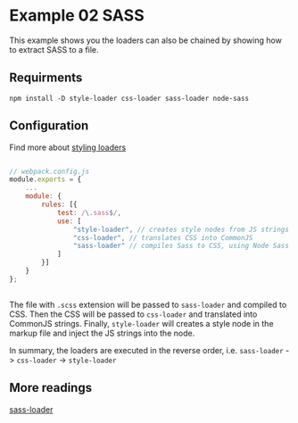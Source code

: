 # Example 02 SASS
This example shows you the loaders can also be chained by showing how to extract SASS to a file.

## Requirments

    npm install -D style-loader css-loader sass-loader node-sass
    
## Configuration
Find more about [styling loaders](https://webpack.js.org/loaders/#styling)

```javascript

// webpack.config.js
module.exports = {
    ...
    module: {
        rules: [{
            test: /\.sass$/,
            use: [
                "style-loader", // creates style nodes from JS strings
                "css-loader", // translates CSS into CommonJS
                "sass-loader" // compiles Sass to CSS, using Node Sass by default
            ]
        }]
    }
};
    
```

The file with `.scss` extension will be passed to `sass-loader` and compiled to CSS. Then the CSS will be passed to `css-loader`
and translated into CommonJS strings. Finally, `style-loader` will creates a style node in the markup file and inject the JS strings
into the node.

In summary, the loaders are executed in the reverse order, i.e. `sass-loader` -> `css-loader` -> `style-loader`

## More readings
[sass-loader](https://webpack.js.org/loaders/sass-loader/)
